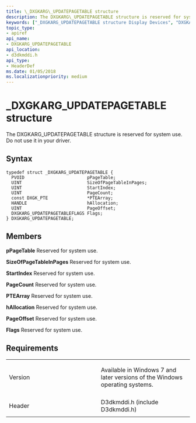 ```yaml
---
title: \_DXGKARG\_UPDATEPAGETABLE structure
description: The DXGKARG\_UPDATEPAGETABLE structure is reserved for system use. Do not use it in your driver.
keywords: ["_DXGKARG_UPDATEPAGETABLE structure Display Devices", "DXGKARG_UPDATEPAGETABLE structure Display Devices"]
topic_type:
- apiref
api_name:
- DXGKARG_UPDATEPAGETABLE
api_location:
- d3dkmddi.h
api_type:
- HeaderDef
ms.date: 01/05/2018
ms.localizationpriority: medium
---
```


# \_DXGKARG\_UPDATEPAGETABLE structure


The DXGKARG\_UPDATEPAGETABLE structure is reserved for system use. Do not use it in your driver.

## Syntax

```ManagedCPlusPlus
typedef struct _DXGKARG_UPDATEPAGETABLE {
  PVOID                        pPageTable;
  UINT                         SizeOfPageTableInPages;
  UINT                         StartIndex;
  UINT                         PageCount;
  const DXGK_PTE               *PTEArray;
  HANDLE                       hAllocation;
  UINT                         PageOffset;
  DXGKARG_UPDATEPAGETABLEFLAGS Flags;
} DXGKARG_UPDATEPAGETABLE;
```

## Members

**pPageTable**
Reserved for system use.

**SizeOfPageTableInPages**
Reserved for system use.

**StartIndex**
Reserved for system use.

**PageCount**
Reserved for system use.

**PTEArray**
Reserved for system use.

**hAllocation**
Reserved for system use.

**PageOffset**
Reserved for system use.

**Flags**
Reserved for system use.

## Requirements

<table>
<colgroup>
<col width="50%" />
<col width="50%" />
</colgroup>
<tbody>
<tr class="odd">
<td align="left"><p>Version</p></td>
<td align="left"><p>Available in Windows 7 and later versions of the Windows operating systems.</p></td>
</tr>
<tr class="even">
<td align="left"><p>Header</p></td>
<td align="left">D3dkmddi.h (include D3dkmddi.h)</td>
</tr>
</tbody>
</table>

 

 





